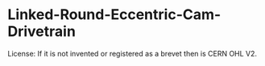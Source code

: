 # Linked-Round-Eccentric-Cam-Drivetrain
License: If it is not invented or registered as a brevet then is CERN OHL V2.
